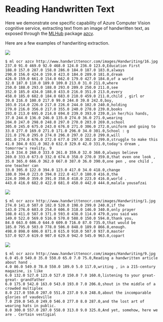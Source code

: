 Reading Handwritten Text
========================

Here we demonstrate one specific capability of Azure Computer Vision
cognitive service, extracting text from an image of handwritten text,
as exposed through the [MLHub](https://mlhub.ai) package
[azcv](https://github.com/Azure/azcv).

Here are a few examples of handwriting extraction.

![](http://www.handwrittenocr.com/images/Handwriting/16.jpg)

``` console
$ ml ocr azcv http://www.handwrittenocr.com/images/Handwriting/16.jpg
237.0 91.0 469.0 92.0 468.0 124.0 236.0 123.0,Education First
188.0 157.0 287.0 158.0 286.0 184.0 187.0 183.0,always
290.0 156.0 424.0 159.0 423.0 184.0 289.0 181.0,dream
426.0 159.0 661.0 154.0 662.0 179.0 427.0 184.0,of a world
32.0 187.0 110.0 189.0 109.0 213.0 31.0 211.0,where
250.0 188.0 293.0 188.0 293.0 209.0 250.0 211.0,see
352.0 185.0 434.0 188.0 433.0 216.0 351.0 213.0,every
458.0 185.0 682.0 184.0 683.0 210.0 459.0 211.0,child , girl or
39.0 216.0 100.0 217.0 99.0 244.0 39.0 242.0,boy,
103.0 214.0 226.0 217.0 226.0 244.0 102.0 240.0,holding
279.0 216.0 356.0 217.0 355.0 240.0 278.0 239.0,books
393.0 213.0 695.0 214.0 694.0 239.0 393.0 239.0,in her/his hands,
37.0 244.0 136.0 246.0 135.0 274.0 36.0 271.0,wearing
204.0 247.0 298.0 248.0 297.0 270.0 203.0 269.0,school
305.0 245.0 675.0 243.0 676.0 271.0 306.0 272.0,uniform and going to
33.0 277.0 169.0 271.0 171.0 296.0 34.0 301.0,School : g
221.0 276.0 295.0 274.0 296.0 297.0 222.0 299.0,will
301.0 274.0 676.0 272.0 677.0 297.0 302.0 299.0,struggle to make this
41.0 304.0 631.0 302.0 632.0 329.0 42.0 331.0,today's dream , tomorrow's reality. 9
31.0 334.0 260.0 333.0 261.0 359.0 32.0 360.0,always believe
269.0 333.0 673.0 332.0 674.0 358.0 270.0 359.0,that even one look ,
35.0 365.0 666.0 362.0 667.0 387.0 36.0 390.0,one pen , one child , one teacher can
33.0 395.0 122.0 394.0 123.0 417.0 34.0 418.0,change
180.0 394.0 223.0 394.0 222.0 417.0 180.0 416.0,the
224.0 390.0 359.0 391.0 358.0 418.0 223.0 416.0,world .
443.0 416.0 682.0 422.0 681.0 450.0 442.0 444.0,malala yousafzai
```
![](http://www.handwrittenocr.com/images/Handwriting/1.jpg)
```console
$ ml ocr azcv http://www.handwrittenocr.com/images/Handwriting/1.jpg
274.0 141.0 507.0 102.0 520.0 198.0 299.0 240.0,if the
143.0 276.0 603.0 254.0 606.0 318.0 146.0 340.0,only prayer
108.0 411.0 587.0 371.0 593.0 438.0 114.0 479.0,you said was
149.0 522.0 569.0 516.0 570.0 588.0 150.0 594.0,thank you,
84.0 663.0 606.0 644.0 609.0 716.0 87.0 735.0,that would be
185.0 795.0 503.0 778.0 506.0 848.0 189.0 866.0,enough.
498.0 898.0 606.0 871.0 615.0 910.0 507.0 937.0,master
537.0 927.0 619.0 907.0 629.0 942.0 545.0 963.0,copart
```

![](http://www.handwrittenocr.com/images/Handwriting/9.jpg)

```console
$ ml ocr azcv http://www.handwrittenocr.com/images/Handwriting/9.jpg
6.0 45.0 549.0 35.0 550.0 65.0 7.0 75.0,Reading a handwritten article about hand .
4.0 86.0 549.0 78.0 550.0 109.0 5.0 117.0,writing , in a 215-century magazine, is like
6.0 132.0 527.0 123.0 527.0 150.0 7.0 160.0,listening to your great-great- grandfather
6.0 175.0 542.0 163.0 543.0 193.0 7.0 206.0,shout in the middle of a crowded multiplex
8.0 217.0 550.0 207.0 551.0 237.0 9.0 248.0,about the incomparable glories of vaudeville
7.0 259.0 545.0 249.0 546.0 277.0 8.0 287.0,and the lost art of wearing hats in public.
8.0 300.0 557.0 287.0 558.0 313.0 9.0 325.0,And yet, somehow, here we are . Certain vestigial
```

